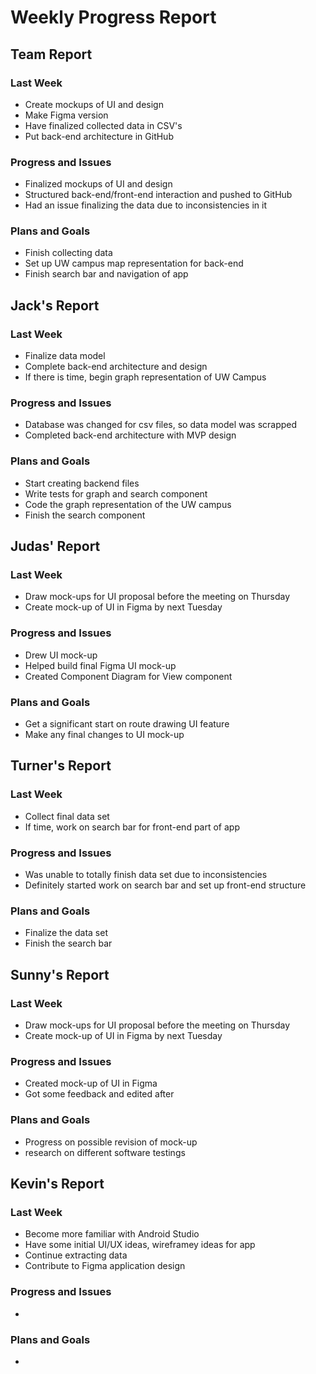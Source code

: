 # Weekly Progress Report
## Team Report
### Last Week
* Create mockups of UI and design
*   Make Figma version
* Have finalized collected data in CSV's
* Put back-end architecture in GitHub
### Progress and Issues
* Finalized mockups of UI and design
* Structured back-end/front-end interaction and pushed to GitHub
* Had an issue finalizing the data due to inconsistencies in it
### Plans and Goals
* Finish collecting data
* Set up UW campus map representation for back-end
* Finish search bar and navigation of app
## Jack's Report
### Last Week
* Finalize data model
* Complete back-end architecture and design
* If there is time, begin graph representation of UW Campus
### Progress and Issues
* Database was changed for csv files, so data model was scrapped
* Completed back-end architecture with MVP design
### Plans and Goals
* Start creating backend files
* Write tests for graph and search component
* Code the graph representation of the UW campus
* Finish the search component
## Judas' Report
### Last Week
* Draw mock-ups for UI proposal before the meeting on Thursday
* Create mock-up of UI in Figma by next Tuesday
### Progress and Issues
* Drew UI mock-up
* Helped build final Figma UI mock-up
* Created Component Diagram for View component
### Plans and Goals
* Get a significant start on route drawing UI feature
* Make any final changes to UI mock-up
## Turner's Report
### Last Week
* Collect final data set
* If time, work on search bar for front-end part of app
### Progress and Issues
* Was unable to totally finish data set due to inconsistencies
* Definitely started work on search bar and set up front-end structure
### Plans and Goals
* Finalize the data set
* Finish the search bar
## Sunny's Report
### Last Week
* Draw mock-ups for UI proposal before the meeting on Thursday
* Create mock-up of UI in Figma by next Tuesday
### Progress and Issues
* Created mock-up of UI in Figma
* Got some feedback and edited after
### Plans and Goals
* Progress on possible revision of mock-up
* research on different software testings 
## Kevin's Report
### Last Week
* Become more familiar with Android Studio
* Have some initial UI/UX ideas, wireframey ideas for app
* Continue extracting data
* Contribute to Figma application design
### Progress and Issues
* 
### Plans and Goals
* 
